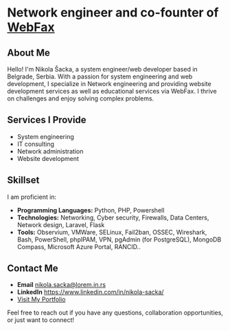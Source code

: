 # Network engineer and co-founter of <a href="https://www.webfax.rs"> WebFax </a>

## About Me
Hello! I'm Nikola Šacka, a system engineer/web developer based in Belgrade, Serbia. With a passion for system engineering and web development, I specialize in Network engineering and providing website development services as well as educational services via WebFax. I thrive on challenges and enjoy solving complex problems.

## Services I Provide
- System engineering
- IT consulting
- Network administration
- Website development

## Skillset
I am proficient in:
- **Programming Languages:** Python, PHP, Powershell
- **Technologies:** Networking, Cyber security, Firewalls, Data Centers, Network design, Laravel, Flask
- **Tools:** Observium, VMWare, SELinux, Fail2ban, OSSEC, Wireshark, Bash, PowerShell, phpIPAM, VPN, pgAdmin (for PostgreSQL), MongoDB Compass, Microsoft Azure Portal, RANCID..

## Contact Me
- **Email** nikola.sacka@lorem.in.rs
- **LinkedIn** https://www.linkedin.com/in/nikola-sacka/
- [Visit My Portfolio](https://www.lorem.in.rs)

Feel free to reach out if you have any questions, collaboration opportunities, or just want to connect!

